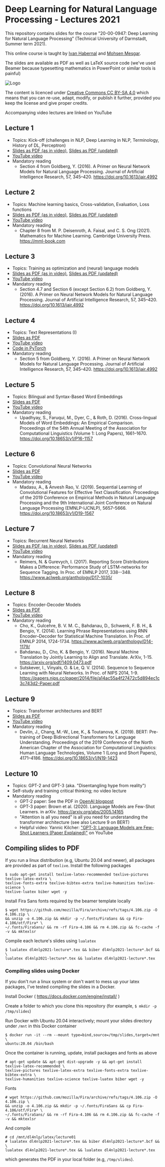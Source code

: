 # Deep Learning for Natural Language Processing - Lectures 2021

This repository contains slides for the course "20-00-0947: Deep Learning for Natural Language Processing" (Technical University of Darmstadt, Summer term 2021). 

This online course is taught by [Ivan Habernal](https://www.trusthlt.org) and [Mohsen Mesgar](https://mohsen-mesgar.io). 

The slides are available as PDF as well as LaTeX source code (we've used Beamer because typesetting mathematics in PowerPoint or similar tools is painful)

![Logo](https://upload.wikimedia.org/wikipedia/commons/thumb/d/d0/CC-BY-SA_icon.svg/88px-CC-BY-SA_icon.svg.png)

The content is licenced under [Creative Commons CC BY-SA 4.0](https://creativecommons.org/licenses/by-sa/4.0/) which means that you can re-use, adapt, modify, or publish it further, provided you keep the license and give proper credits.

Accompanying video lectures are linked on YouTube

## Lecture 1

* Topics: Kick-off (challenges in NLP, Deep Learning in NLP, Terminology, History of DL, Perceptron)
* [Slides as PDF (as in video)](/pdf/dl4nlp2021-lecture01-video.pdf), [Slides as PDF (updated)](/pdf/dl4nlp2021-lecture01-with-fixed-issues.pdf)
* [YouTube video](https://youtu.be/AbmAFprJhJo)
* Mandatory reading
  * Section 4 from Goldberg, Y. (2016). A Primer on Neural Network Models for Natural Language Processing. Journal of Artificial Intelligence Research, 57, 345–420. https://doi.org/10.1613/jair.4992

## Lecture 2

* Topics: Machine learning basics, Cross-validation, Evaluation, Loss functions
* [Slides as PDF (as in video)](/pdf/dl4nlp2021-lecture02-video.pdf), [Slides as PDF (updated)](/pdf/dl4nlp2021-lecture02-with-fixed-issues.pdf)
* [YouTube video](https://youtu.be/ncoMF4zURSw)
* Mandatory reading
  * Chapter 8 from M. P. Deisenroth, A. Faisal, and C. S. Ong (2021). Mathematics for Machine Learning. Cambridge University Press. https://mml-book.com

## Lecture 3

* Topics: Training as optimization and (neural) language models 
* [Slides as PDF (as in video)](/pdf/dl4nlp2021-lecture03-video.pdf), [Slides as PDF (updated)](/pdf/dl4nlp2021-lecture03-with-fixed-issues.pdf)
* [YouTube video](https://youtu.be/m3PeX3lYyBc)
* Mandatory reading
  * Section 4.7 and Section 6 (except Section 6.2) from Goldberg, Y. (2016). A Primer on Neural Network Models for Natural Language Processing. Journal of Artificial Intelligence Research, 57, 345–420. https://doi.org/10.1613/jair.4992

## Lecture 4

* Topics: Text Representations (I)
* [Slides as PDF](/pdf/dl4nlp2021-lecture04-video.pdf)
* [YouTube video](https://youtu.be/PiH7JkKWRck)
* [Code in PyTorch](/code/lecture04/embedding-layer.py)
* Mandatory reading
  * Section 5 from Goldberg, Y. (2016). A Primer on Neural Network Models for Natural Language Processing. Journal of Artificial Intelligence Research, 57, 345–420. https://doi.org/10.1613/jair.4992

## Lecture 5

* Topics: Bilingual and Syntax-Based Word Embeddings
* [Slides as PDF](/pdf/dl4nlp2021-lecture05-video.pdf)
* [YouTube video](https://youtu.be/lnzftxgTAZo)
* Mandatory reading
  * Upadhyay, S., Faruqui, M., Dyer, C., & Roth, D. (2016). Cross-lingual Models of Word Embeddings: An Empirical Comparison. Proceedings of the 54th Annual Meeting of the Association for Computational Linguistics (Volume 1: Long Papers), 1661–1670. https://doi.org/10.18653/v1/P16-1157

## Lecture 6

* Topics: Convolutional Neural Networks
* [Slides as PDF](/pdf/dl4nlp2021-lecture06-video.pdf)
* [YouTube video](https://youtu.be/IaWeB4bFa9g)
* Mandatory reading
  * Madasu, A., & Anvesh Rao, V. (2019). Sequential Learning of Convolutional Features for Effective Text Classification. Proceedings of the 2019 Conference on Empirical Methods in Natural Language Processing and the 9th International Joint Conference on Natural Language Processing (EMNLP-IJCNLP), 5657–5666. https://doi.org/10.18653/v1/D19-1567

## Lecture 7

* Topics: Recurrent Neural Networks
* [Slides as PDF (as in video)](/pdf/dl4nlp2021-lecture07-video.pdf), [Slides as PDF (updated)](/pdf/dl4nlp2021-lecture07-with-fixed-issues.pdf)
* [YouTube video](https://youtu.be/B19kVTS5SZ0)
* Mandatory reading
  * Reimers, N. & Gurevych, I. (2017). Reporting Score Distributions Makes a Difference: Performance Study of LSTM-networks for Sequence Tagging. In Proc. of EMNLP 2017, 338--348. 
  https://www.aclweb.org/anthology/D17-1035/


## Lecture 8

* Topics: Encoder-Decoder Models
* [Slides as PDF](/pdf/dl4nlp2021-lecture08-video.pdf)
* [YouTube video](https://youtu.be/GTEJor3RV3I)
* Mandatory reading
  * Cho, K., Gulcehre, B. V. M. C., Bahdanau, D., Schwenk, F. B. H., & Bengio, Y. (2014). Learning Phrase Representations using RNN Encoder–Decoder for Statistical Machine Translation. In Proc. of EMNLP 2014, 1724-1734. 
  https://www.aclweb.org/anthology/D14-1179/
  * Bahdanau, D., Cho, K. & Bengio, Y. (2016). Neural Machine Translation by Jointly Learning to Align and Translate. ArXiv, 1-15. 
  https://arxiv.org/pdf/1409.0473.pdf
  * Sutskever, I., Vinyals, O. & Le, Q. V. (2014). Sequence to Sequence Learning with Neural Networks. In Proc. of NIPS 2014, 1-9. 
  https://papers.nips.cc/paper/2014/file/a14ac55a4f27472c5d894ec1c3c743d2-Paper.pdf

## Lecture 9

* Topics: Transformer architectures and BERT
* [Slides as PDF](#)
* [YouTube video](https://youtu.be/IxJGE74wzvI)
* Mandatory reading
  * Devlin, J., Chang, M.-W., Lee, K., & Toutanova, K. (2019). BERT: Pre-training of Deep Bidirectional Transformers for Language Understanding. Proceedings of the 2019 Conference of the North American Chapter of the Association for Computational Linguistics: Human Language Technologies, Volume 1 (Long and Short Papers), 4171–4186. https://doi.org/10.18653/v1/N19-1423

## Lecture 10

* Topics: GPT-2 and GPT-3 (aka. "Disentangling hype from reality")
* Self-study and training critical thinking; no video lecture
* Mandatory reading
  * GPT-2 paper: See the PDF in [OpenAI blogpost](https://openai.com/blog/better-language-models/)
  * GPT-3 paper: Brown et al. (2020). Language Models are Few-Shot Learners. in arXiv. https://arxiv.org/abs/2005.14165
  * "Attention is all you need" is all you need for understanding the transformer architecture (see also Lecture 9 on BERT)
  * Helpful video: Yannic Kilcher: ["GPT-3: Language Models are Few-Shot Learners (Paper Explained)"](https://www.youtube.com/watch?v=SY5PvZrJhLE) on YouTube

## Compiling slides to PDF

If you run a linux distribution (e.g, Ubuntu 20.04 and newer), all packages are provided as part of `texlive`. Install the following packages

```plain
$ sudo apt-get install texlive-latex-recommended texlive-pictures texlive-latex-extra \
texlive-fonts-extra texlive-bibtex-extra texlive-humanities texlive-science \
texlive-luatex biber wget -y
```

Install Fira Sans fonts required by the beamer template locally

```plain
$ wget https://github.com/mozilla/Fira/archive/refs/tags/4.106.zip -O 4.106.zip \
&& unzip -o 4.106.zip && mkdir -p ~/.fonts/FiraSans && cp Fira-4.106/otf/Fira* \
~/.fonts/FiraSans/ && rm -rf Fira-4.106 && rm 4.106.zip && fc-cache -f -v && mktexlsr
```

Compile each lecture's slides using ``lualatex``

```plain
$ lualatex dl4nlp2021-lecture*.tex && biber dl4nlp2021-lecture*.bcf && \
lualatex dl4nlp2021-lecture*.tex && lualatex dl4nlp2021-lecture*.tex
```

### Compiling slides using Docker

If you don't run a linux system or don't want to mess up your latex packages, I've tested compiling the slides in a Docker.

Install Docker ( https://docs.docker.com/engine/install/ )

Create a folder to which you clone this repository (for example, `$ mkdir -p /tmp/slides`)

Run Docker with Ubuntu 20.04 interactively; mount your slides directory under `/mnt` in this Docker container

```plain
$ docker run -it --rm --mount type=bind,source=/tmp/slides,target=/mnt \
ubuntu:20.04 /bin/bash
```

Once the container is running, update, install packages and fonts as above

```plain
# apt-get update && apt-get dist-upgrade -y && apt-get install texlive-latex-recommended \
texlive-pictures texlive-latex-extra texlive-fonts-extra texlive-bibtex-extra \
texlive-humanities texlive-science texlive-luatex biber wget -y
```

Fonts

```plain
# wget https://github.com/mozilla/Fira/archive/refs/tags/4.106.zip -O 4.106.zip \
&& unzip -o 4.106.zip && mkdir -p ~/.fonts/FiraSans && cp Fira-4.106/otf/Fira* \
~/.fonts/FiraSans/ && rm -rf Fira-4.106 && rm 4.106.zip && fc-cache -f -v && mktexlsr
```

And compile

```plain
# cd /mnt/dl4nlp/latex/lecture01
# lualatex dl4nlp2021-lecture*.tex && biber dl4nlp2021-lecture*.bcf && \
lualatex dl4nlp2021-lecture*.tex && lualatex dl4nlp2021-lecture*.tex
```

which generates the PDF in your local folder (e.g, `/tmp/slides`).
